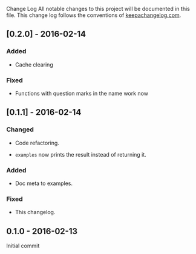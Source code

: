 Change Log
All notable changes to this project will be documented in this file. This change log follows the conventions of [keepachangelog.com](http://keepachangelog.com/).

## [0.2.0] - 2016-02-14
### Added
- Cache clearing

### Fixed
- Functions with question marks in the name work now

## [0.1.1] - 2016-02-14
### Changed
- Code refactoring.

- `examples` now prints the result instead of returning it.

### Added
- Doc meta to examples.

### Fixed
- This changelog.

## 0.1.0 - 2016-02-13
Initial commit
